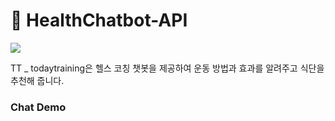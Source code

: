# :muscle: HealthChatbot-API

![](https://t1.daumcdn.net/cafeattach/1YuLa/7597d94a907f5214bcee86672cd738f98ef43bee)

TT _ todaytraining은 헬스 코칭 챗봇을 제공하여 운동 방법과 효과를 알려주고 식단을 추천해 줍니다.

### Chat Demo
